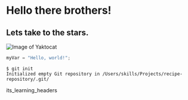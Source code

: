 # Hello there brothers!
## Lets take to the stars.

![Image of Yaktocat](https://octodex.github.com/images/yaktocat.png)



``` python
myVar = "Hello, world!";
```

```
$ git init
Initialized empty Git repository in /Users/skills/Projects/recipe-repository/.git/
```





























its_learning_headers
